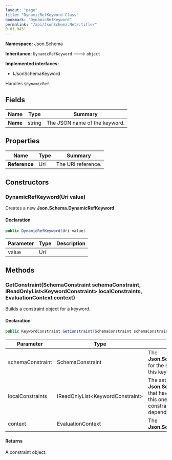 ```yaml
---
layout: "page"
title: "DynamicRefKeyword Class"
bookmark: "DynamicRefKeyword"
permalink: "/api/JsonSchema.Net/:title/"
0.01.043"
---
```

**Namespace:** Json.Schema

**Inheritance:**
`DynamicRefKeyword`
 🡒 
`object`

**Implemented interfaces:**

- IJsonSchemaKeyword

Handles `$dynamicRef`.

## Fields

| Name | Type | Summary |
|---|---|---|
| **Name** | string | The JSON name of the keyword. |

## Properties

| Name | Type | Summary |
|---|---|---|
| **Reference** | Uri | The URI reference. |

## Constructors

### DynamicRefKeyword(Uri value)

Creates a new **Json.Schema.DynamicRefKeyword**.

#### Declaration

```c#
public DynamicRefKeyword(Uri value)
```

| Parameter | Type | Description |
|---|---|---|
| value | Uri |  |


## Methods

### GetConstraint(SchemaConstraint schemaConstraint, IReadOnlyList\<KeywordConstraint\> localConstraints, EvaluationContext context)

Builds a constraint object for a keyword.

#### Declaration

```c#
public KeywordConstraint GetConstraint(SchemaConstraint schemaConstraint, IReadOnlyList<KeywordConstraint> localConstraints, EvaluationContext context)
```

| Parameter | Type | Description |
|---|---|---|
| schemaConstraint | SchemaConstraint | The **Json.Schema.SchemaConstraint** for the schema object that houses this keyword. |
| localConstraints | IReadOnlyList\<KeywordConstraint\> | The set of other **Json.Schema.KeywordConstraint**s that have been processed prior to this one. Will contain the constraints for keyword dependencies. |
| context | EvaluationContext | The **Json.Schema.EvaluationContext**. |


#### Returns

A constraint object.

